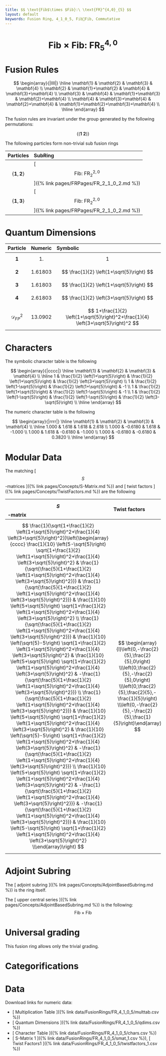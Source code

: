 ```yaml
---
title: $$ \text{Fib$\times $Fib}:\ \text{FR}^{4,0}_{5} $$
layout: default
keywords: Fusion Ring, 4_1_0_5, FibFib, Commutative
---
```

# $$ \text{Fib$\times $Fib}:\ \text{FR}^{4,0}_{5} $$


# Fusion Rules

$$
\begin{array}{|llll|}
\hline
 \mathbf{1} & \mathbf{2} & \mathbf{3} & \mathbf{4} \\
 \mathbf{2} & \mathbf{1}+\mathbf{2} & \mathbf{4} & \mathbf{3}+\mathbf{4} \\
 \mathbf{3} & \mathbf{4} & \mathbf{1}+\mathbf{3} & \mathbf{2}+\mathbf{4} \\
 \mathbf{4} & \mathbf{3}+\mathbf{4} & \mathbf{2}+\mathbf{4} & \mathbf{1}+\mathbf{2}+\mathbf{3}+\mathbf{4} \\
\hline
\end{array}
$$


The fusion rules are invariant under the group generated by the following permutations:

$$ \left\{(\mathbf{1} \ \mathbf{2})\right\} $$


The following particles form non-trivial sub fusion rings

| Particles | SubRing |
| :------ | :------ |
| $$ \{\mathbf{1},\mathbf{2}\} $$ | [ $$ \text{Fib}:\ \text{FR}^{2,0}_{2} $$ ]({% link pages/FRPages/FR_2_1_0_2.md %}) |
| $$ \{\mathbf{1},\mathbf{3}\} $$ | [ $$ \text{Fib}:\ \text{FR}^{2,0}_{2} $$ ]({% link pages/FRPages/FR_2_1_0_2.md %}) |


# Quantum Dimensions

| Particle | Numeric | Symbolic |
| :------ | :------ | :------ |
| $$ \mathbf{1} $$ | $$ 1. $$ | $$ 1 $$ |
| $$ \mathbf{2} $$ | $$ 1.61803 $$ | $$ \frac{1}{2} \left(1+\sqrt{5}\right) $$ |
| $$ \mathbf{3} $$ | $$ 1.61803 $$ | $$ \frac{1}{2} \left(1+\sqrt{5}\right) $$ |
| $$ \mathbf{4} $$ | $$ 2.61803 $$ | $$ \frac{1}{2} \left(3+\sqrt{5}\right) $$ |
| $$ \mathcal{D}_{FP}^2 $$ | $$ 13.0902 $$ | $$ 1+\frac{1}{2} \left(1+\sqrt{5}\right)^2+\frac{1}{4} \left(3+\sqrt{5}\right)^2 $$ |

# Characters

The symbolic character table is the following

$$
\begin{array}{|cccc|}
\hline
 \mathbf{1} & \mathbf{2} & \mathbf{3} & \mathbf{4} \\
\hline
 1 & \frac{1}{2} \left(1+\sqrt{5}\right) & \frac{1}{2} \left(1+\sqrt{5}\right) & \frac{1}{2} \left(3+\sqrt{5}\right) \\
 1 & \frac{1}{2} \left(1-\sqrt{5}\right) & \frac{1}{2} \left(1+\sqrt{5}\right) & -1 \\
 1 & \frac{1}{2} \left(1+\sqrt{5}\right) & \frac{1}{2} \left(1-\sqrt{5}\right) & -1 \\
 1 & \frac{1}{2} \left(1-\sqrt{5}\right) & \frac{1}{2} \left(1-\sqrt{5}\right) & \frac{1}{2} \left(3-\sqrt{5}\right) \\
\hline
\end{array}
$$

The numeric character table is the following

$$
\begin{array}{|rrrr|}
\hline
 \mathbf{1} & \mathbf{2} & \mathbf{3} & \mathbf{4} \\
\hline
 1.000 & 1.618 & 1.618 & 2.618 \\
 1.000 & -0.6180 & 1.618 & -1.000 \\
 1.000 & 1.618 & -0.6180 & -1.000 \\
 1.000 & -0.6180 & -0.6180 & 0.3820 \\
\hline
\end{array}
$$

# Modular Data

The matching [ $$ S $$-matrices ]({% link pages/Concepts/S-Matrix.md %}) and [ twist factors ]({% link pages/Concepts/TwistFactors.md %}) are the following

| $$ S $$-matrix | Twist factors |
| :------ | :------ |
| $$ \frac{1}{\sqrt{1+\frac{1}{2} \left(1+\sqrt{5}\right)^2+\frac{1}{4} \left(3+\sqrt{5}\right)^2}}\left(\begin{array}{cccc} \frac{1}{10} \left(5-\sqrt{5}\right) \sqrt{1+\frac{1}{2} \left(1+\sqrt{5}\right)^2+\frac{1}{4} \left(3+\sqrt{5}\right)^2} & \frac{1}{\sqrt{\frac{5}{1+\frac{1}{2} \left(1+\sqrt{5}\right)^2+\frac{1}{4} \left(3+\sqrt{5}\right)^2}}} & \frac{1}{\sqrt{\frac{5}{1+\frac{1}{2} \left(1+\sqrt{5}\right)^2+\frac{1}{4} \left(3+\sqrt{5}\right)^2}}} & \frac{1}{10} \left(5+\sqrt{5}\right) \sqrt{1+\frac{1}{2} \left(1+\sqrt{5}\right)^2+\frac{1}{4} \left(3+\sqrt{5}\right)^2} \\ \frac{1}{\sqrt{\frac{5}{1+\frac{1}{2} \left(1+\sqrt{5}\right)^2+\frac{1}{4} \left(3+\sqrt{5}\right)^2}}} & \frac{1}{10} \left(\sqrt{5}-5\right) \sqrt{1+\frac{1}{2} \left(1+\sqrt{5}\right)^2+\frac{1}{4} \left(3+\sqrt{5}\right)^2} & \frac{1}{10} \left(5+\sqrt{5}\right) \sqrt{1+\frac{1}{2} \left(1+\sqrt{5}\right)^2+\frac{1}{4} \left(3+\sqrt{5}\right)^2} & -\frac{1}{\sqrt{\frac{5}{1+\frac{1}{2} \left(1+\sqrt{5}\right)^2+\frac{1}{4} \left(3+\sqrt{5}\right)^2}}} \\ \frac{1}{\sqrt{\frac{5}{1+\frac{1}{2} \left(1+\sqrt{5}\right)^2+\frac{1}{4} \left(3+\sqrt{5}\right)^2}}} & \frac{1}{10} \left(5+\sqrt{5}\right) \sqrt{1+\frac{1}{2} \left(1+\sqrt{5}\right)^2+\frac{1}{4} \left(3+\sqrt{5}\right)^2} & \frac{1}{10} \left(\sqrt{5}-5\right) \sqrt{1+\frac{1}{2} \left(1+\sqrt{5}\right)^2+\frac{1}{4} \left(3+\sqrt{5}\right)^2} & -\frac{1}{\sqrt{\frac{5}{1+\frac{1}{2} \left(1+\sqrt{5}\right)^2+\frac{1}{4} \left(3+\sqrt{5}\right)^2}}} \\ \frac{1}{10} \left(5+\sqrt{5}\right) \sqrt{1+\frac{1}{2} \left(1+\sqrt{5}\right)^2+\frac{1}{4} \left(3+\sqrt{5}\right)^2} & -\frac{1}{\sqrt{\frac{5}{1+\frac{1}{2} \left(1+\sqrt{5}\right)^2+\frac{1}{4} \left(3+\sqrt{5}\right)^2}}} & -\frac{1}{\sqrt{\frac{5}{1+\frac{1}{2} \left(1+\sqrt{5}\right)^2+\frac{1}{4} \left(3+\sqrt{5}\right)^2}}} & \frac{1}{10} \left(5-\sqrt{5}\right) \sqrt{1+\frac{1}{2} \left(1+\sqrt{5}\right)^2+\frac{1}{4} \left(3+\sqrt{5}\right)^2} \\\end{array}\right) $$ | $$ \begin{array}{l}\left(0,-\frac{2}{5},\frac{2}{5},0\right) \\\left(0,\frac{2}{5},-\frac{2}{5},0\right) \\\left(0,\frac{2}{5},\frac{2}{5},-\frac{1}{5}\right) \\\left(0,-\frac{2}{5},-\frac{2}{5},\frac{1}{5}\right)\end{array} $$ |

# Adjoint Subring

The [ adjoint subring ]({% link pages/Concepts/AdjointBasedSubring.md %}) is the ring itself.

The [ upper central series ]({% link pages/Concepts/AdjointBasedSubring.md %}) is the following:
$$ \text{Fib$\times $Fib} $$

# Universal grading

This fusion ring allows only the trivial grading.

# Categorifications



# Data

Download links for numeric data:

* [ Multiplication Table ]({% link data/FusionRings/FR_4_1_0_5/multtab.csv %})
* [ Quantum Dimensions ]({% link data/FusionRings/FR_4_1_0_5/qdims.csv %})
* [ Character Table ]({% link data/FusionRings/FR_4_1_0_5/chars.csv %})
* [ S-Matrix 1 ]({% link data/FusionRings/FR_4_1_0_5/smat_1.csv %}), [ Twist Factors1 ]({% link data/FusionRings/FR_4_1_0_5/twistfactors_1.csv %})